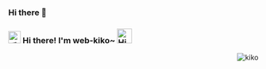 ### Hi there 👋

<h3>
  <img src="https://media.giphy.com/media/hvRJCLFzcasrR4ia7z/giphy.gif" width="25" alt="手势">
  Hi there! I'm web-kiko~ 
  <img src="https://emojis.slackmojis.com/emojis/images/1588866973/8934/hellokittydance.gif?1588866973" alt="Hi" width="30" />
</h3>
<a href="https://github.com/web-kiko">
  <div align="right" >
    <img align="right" src="https://count.getloli.com/get/@:web-kiko?theme=rule34" alt="kiko" />
  </div>
</a>
